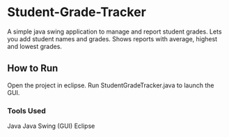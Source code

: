 # Student-Grade-Tracker
A simple java swing application to manage and report student grades.
Lets you add student names and grades.
Shows reports with average, highest and lowest grades.

## How to Run
Open the project in eclipse.
Run StudentGradeTracker.java to launch the GUI.

### Tools Used
Java
Java Swing (GUI) 
Eclipse
